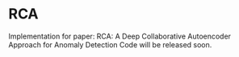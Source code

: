 # RCA
Implementation for paper: RCA: A Deep Collaborative Autoencoder Approach for Anomaly Detection
Code will be released soon.
